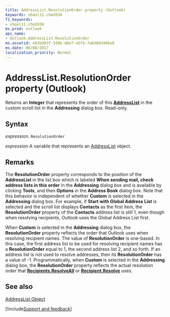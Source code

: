 ```yaml
---
title: AddressList.ResolutionOrder property (Outlook)
keywords: vbaol11.chm2034
f1_keywords:
- vbaol11.chm2034
ms.prod: outlook
api_name:
- Outlook.AddressList.ResolutionOrder
ms.assetid: e92bd83f-349b-d6e7-a5fb-7a6d893406a0
ms.date: 06/08/2017
localization_priority: Normal
---
```



# AddressList.ResolutionOrder property (Outlook)

Returns an  **Integer** that represents the order of this **[AddressList](Outlook.AddressList.md)** in the custom scroll list in the **Addressing** dialog box. Read-only.


## Syntax

_expression_. `ResolutionOrder`

_expression_ A variable that represents an [AddressList](Outlook.AddressList.md) object.


## Remarks

The  **ResolutionOrder** property corresponds to the position of the **AddressList** in the list box which is labeled **When sending mail, check address lists in this order** in the **Addressing** dialog box and is available by clicking **Tools**, and then  **Options** in the **Address Book** dialog box. Note that this behavior is independent of whether **Custom** is selected in the **Addressing** dialog box. For example, if **Start with Global Address List** is selected and the scroll list displays **Contacts** as the first item, the **ResolutionOrder** property of the **Contacts** address list is still 1, even though when resolving recipients, Outlook uses the Global Address List first.

When  **Custom** is selected in the **Addressing** dialog box, the **ResolutionOrder** property reflects the order that Outlook uses when resolving recipient names. The value of **ResolutionOrder** is one-based. In this case, the first address list to be used for resolving recipient names has a **ResolutionOrder** equal to 1, the second address list 2, and so forth. If an address list is not used to resolve addresses, then its **ResolutionOrder** has a value of -1. Programmatically, when **Custom** is selected in the **Addressing** dialog box, the **ResolutionOrder** property reflects the actual resolution order that **[Recipients.ResolveAll](Outlook.Recipients.ResolveAll.md)** or **[Recipient.Resolve](Outlook.Recipient.Resolve.md)** uses.


## See also


[AddressList Object](Outlook.AddressList.md)

[!include[Support and feedback](~/includes/feedback-boilerplate.md)]